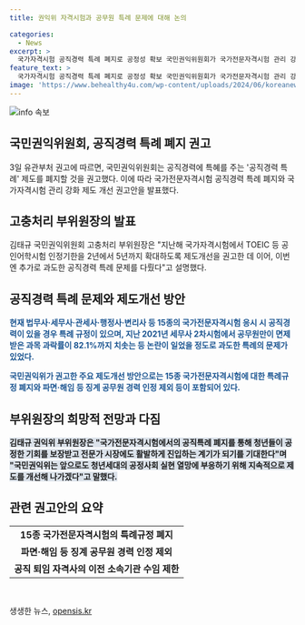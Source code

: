 ```yaml
---
title: 권익위 자격시험과 공무원 특례 문제에 대해 논의

categories:
  - News
excerpt: >
  국가자격시험 공직경력 특례 폐지로 공정성 확보 국민권익위원회가 국가전문자격시험 관리 강화를 위해 공직경력 특례 제도 폐지를 권고했다. 현재 공무원에 대한 특례로 논란을 일으킨 이 규정은 공직경력 기간 동안 시험 면제나 과목 면제를 허용하고 있으며, 지난해 세무사 시험에서 과락률이 높아진 것과의 관련성도 지적되었다. 권고안에는 특례규정 폐지 외에도 징계 공무원 경력 인정 제외 등 제도개선 방안이 포함돼 있으며, 청년들의 공정한 기회 보장과 전문가 시장 진입을 지원하기 위한 계획이다.
feature_text: >
  국가자격시험 공직경력 특례 폐지로 공정성 확보 국민권익위원회가 국가전문자격시험 관리 강화를 위해 공직경력 특례 제도 폐지를 권고했다. 현재 공무원에 대한 특례로 논란을 일으킨 이 규정은 공직경력 기간 동안 시험 면제나 과목 면제를 허용하고 있으며, 지난해 세무사 시험에서 과락률이 높아진 것과의 관련성도 지적되었다. 권고안에는 특례규정 폐지 외에도 징계 공무원 경력 인정 제외 등 제도개선 방안이 포함돼 있으며, 청년들의 공정한 기회 보장과 전문가 시장 진입을 지원하기 위한 계획이다.
image: 'https://www.behealthy4u.com/wp-content/uploads/2024/06/koreanews.jpg'
---
```


<p><img src="https://www.behealthy4u.com/wp-content/uploads/2024/06/koreanews.jpg" alt="info 속보" /></p>

<h2 data-ke-size="size26">국민권익위원회, 공직경력 특례 폐지 권고</h2>

<p data-ke-size="size16">3일 유관부처 권고에 따르면, 국민권익위원회는 공직경력에 특혜를 주는 '공직경력 특례' 제도를 폐지할 것을 권고했다. 이에 따라 국가전문자격시험 공직경력 특례 폐지와 국가자격시험 관리 강화 제도 개선 권고안을 발표했다.</p>

<h2 data-ke-size="size24">고충처리 부위원장의 발표</h2>

<p data-ke-size="size16">김태규 국민권익위원회 고충처리 부위원장은 "지난해 국가자격시험에서 TOEIC 등 공인어학시험 인정기한을 2년에서 5년까지 확대하도록 제도개선을 권고한 데 이어, 이번엔 추가로 과도한 공직경력 특례 문제를 다뤘다"고 설명했다.</p>

<h2 data-ke-size="size24">공직경력 특례 문제와 제도개선 방안</h2>

<p data-ke-size="size16"><b><span style="color: #1a5490;">현재 법무사·세무사·관세사·행정사·변리사 등 15종의 국가전문자격시험 응시 시 공직경력이 있을 경우 특례 규정이 있으며, 지난 2021년 세무사 2차시험에서 공무원만이 면제받은 과목 과락률이 82.1%까지 치솟는 등 논란이 일었을 정도로 과도한 특례의 문제가 있었다.</span></b></p>

<p data-ke-size="size16"><b><span style="color: #1a5490;">국민권익위가 권고한 주요 제도개선 방안으로는 15종 국가전문자격시험에 대한 특례규정 폐지와 파면·해임 등 징계 공무원 경력 인정 제외 등이 포함되어 있다.</span></b></p>

<h2 data-ke-size="size24">부위원장의 희망적 전망과 다짐</h2>

<p data-ke-size="size16"><b><span style="background-color: #21538527;">김태규 권익위 부위원장은 "국가전문자격시험에서의 공직특례 폐지를 통해 청년들이 공정한 기회를 보장받고 전문가 시장에도 활발하게 진입하는 계기가 되기를 기대한다"며 "국민권익위는 앞으로도 청년세대의 공정사회 실현 열망에 부응하기 위해 지속적으로 제도를 개선해 나가겠다"고 말했다.</span></b></p>

<h2 data-ke-size="size24">관련 권고안의 요약</h2>

<table>
    <tr>
        <td style="text-align: center; height: 17px;"><b>15종 국가전문자격시험의 특례규정 폐지</b></td>
    </tr>
    <tr>
        <td style="text-align: center; height: 17px;"><b>파면·해임 등 징계 공무원 경력 인정 제외</b></td>
    </tr>
    <tr>
        <td style="text-align: center; height: 17px;"><b>공직 퇴임 자격사의 이전 소속기관 수임 제한</b></td>
    </tr>
</table>

<p data-ke-size="size16">&nbsp;</p>
생생한 뉴스, <a href="https://opensis.kr" rel="dofollow">opensis.kr</a>


